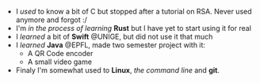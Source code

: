 * I *used* to know a bit of C but stopped after a tutorial on RSA. Never used anymore and forgot :/
* I'm *in the process of learning* **Rust** but I have yet to start using it for real
* I *learned* a bit of **Swift** @UNIGE, but did not use it that much
* I *learned* **Java** @EPFL, made two semester project with it:
  * A QR Code encoder
  * A small video game
* Finaly I'm somewhat used to **Linux**, *the command line* and **git**.
